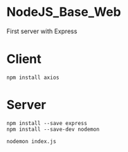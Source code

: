 # NodeJS_Base_Web
First server with Express

# Client
```
npm install axios
```

# Server
```
npm install --save express
npm install --save-dev nodemon

nodemon index.js
```